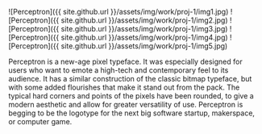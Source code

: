---
---

![Perceptron]({{ site.github.url }}/assets/img/work/proj-1/img1.jpg)
![Perceptron]({{ site.github.url }}/assets/img/work/proj-1/img2.jpg)
![Perceptron]({{ site.github.url }}/assets/img/work/proj-1/img3.jpg)
![Perceptron]({{ site.github.url }}/assets/img/work/proj-1/img4.jpg)
![Perceptron]({{ site.github.url }}/assets/img/work/proj-1/img5.jpg)

Perceptron is a new-age pixel typeface. It was especially designed for users who want to emote a high-tech
and contemporary feel to its audience. It has a similar construction of the classic bitmap typeface, but with some added flourishes that make it stand out from the pack. The typical hard corners and points of the pixels have been rounded, to give a modern aesthetic and allow for greater versatility of use. Perceptron is begging to be the logotype for the next big software startup, makerspace, or computer game. 
